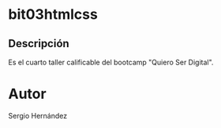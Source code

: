 # bit03htmlcss
## Descripción
Es el cuarto taller calificable del bootcamp "Quiero Ser Digital".
# Autor
Sergio Hernández
